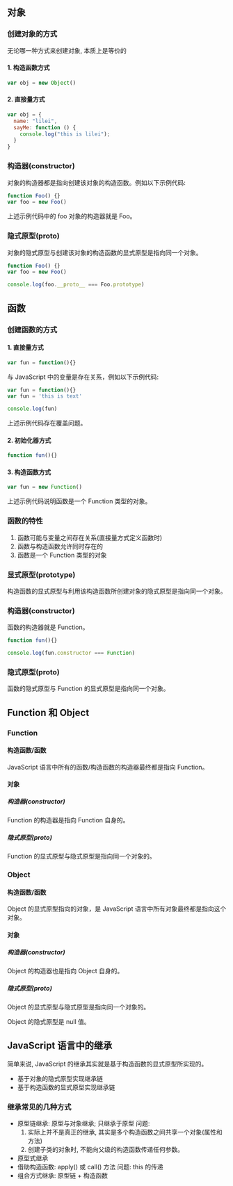## 对象

### 创建对象的方式

无论哪一种方式来创建对象, 本质上是等价的

#### 1. 构造函数方式

```javascript
var obj = new Object()
```

#### 2. 直接量方式

```javascript
var obj = {
  name: "lilei",
  sayMe: function () {
    console.log("this is lilei");
  }
}
```

### 构造器(constructor)

对象的构造器都是指向创建该对象的构造函数。例如以下示例代码:

```javascript
function Foo() {}
var foo = new Foo()
```

上述示例代码中的 foo 对象的构造器就是 Foo。

### 隐式原型(__proto__)

对象的隐式原型与创建该对象的构造函数的显式原型是指向同一个对象。

```javascript
function Foo() {}
var foo = new Foo()

console.log(foo.__proto__ === Foo.prototype)
```

## 函数

### 创建函数的方式

#### 1. 直接量方式

```javascript
var fun = function(){}
```

与 JavaScript 中的变量是存在关系，例如以下示例代码:

```javascript
var fun = function(){}
var fun = 'this is text'

console.log(fun)
```

上述示例代码存在覆盖问题。

#### 2. 初始化器方式

```javascript
function fun(){}
```

#### 3. 构造函数方式

```javascript
var fun = new Function()
```

上述示例代码说明函数是一个 Function 类型的对象。

### 函数的特性

1. 函数可能与变量之间存在关系(直接量方式定义函数时)
2. 函数与构造函数允许同时存在的
3. 函数是一个 Function 类型的对象

### 显式原型(prototype)

构造函数的显式原型与利用该构造函数所创建对象的隐式原型是指向同一个对象。

### 构造器(constructor)

函数的构造器就是 Function。

```javascript
function fun(){}

console.log(fun.constructor === Function)
```

### 隐式原型(__proto__)

函数的隐式原型与 Function 的显式原型是指向同一个对象。

## Function 和 Object

### Function

#### 构造函数/函数

JavaScript 语言中所有的函数/构造函数的构造器最终都是指向 Function。

#### 对象

##### 构造器(constructor)

Function 的构造器是指向 Function 自身的。

##### 隐式原型(__proto__)

Function 的显式原型与隐式原型是指向同一个对象的。

### Object

#### 构造函数/函数

Object 的显式原型指向的对象，是 JavaScript 语言中所有对象最终都是指向这个对象。

#### 对象

##### 构造器(constructor)

Object 的构造器也是指向 Object 自身的。

##### 隐式原型(__proto__)

Object 的显式原型与隐式原型是指向同一个对象的。

Object 的隐式原型是 null 值。

## JavaScript 语言中的继承

简单来说, JavaScript 的继承其实就是基于构造函数的显式原型所实现的。

- 基于对象的隐式原型实现继承链
- 基于构造函数的显式原型实现继承链

### 继承常见的几种方式

- 原型链继承: 原型与对象继承; 只继承于原型
  问题: 
  1. 实际上并不是真正的继承, 其实是多个构造函数之间共享一个对象(属性和方法)
  2. 创建子类的对象时, 不能向父级的构造函数传递任何参数。
- 原型式继承
- 借助构造函数: apply() 或 call() 方法
  问题: this 的传递
- 组合方式继承: 原型链 + 构造函数